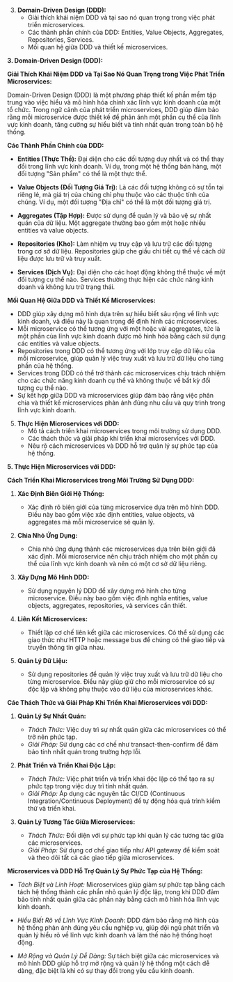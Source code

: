 



3. **Domain-Driven Design (DDD):**
   - Giải thích khái niệm DDD và tại sao nó quan trọng trong việc phát triển microservices.
   - Các thành phần chính của DDD: Entities, Value Objects, Aggregates, Repositories, Services.
   - Mối quan hệ giữa DDD và thiết kế microservices.





**3. Domain-Driven Design (DDD):**

**Giải Thích Khái Niệm DDD và Tại Sao Nó Quan Trọng trong Việc Phát Triển Microservices:**

Domain-Driven Design (DDD) là một phương pháp thiết kế phần mềm tập trung vào việc hiểu và mô hình hóa chính xác lĩnh vực kinh doanh của một tổ chức. Trong ngữ cảnh của phát triển microservices, DDD giúp đảm bảo rằng mỗi microservice được thiết kế để phản ánh một phần cụ thể của lĩnh vực kinh doanh, tăng cường sự hiểu biết và tính nhất quán trong toàn bộ hệ thống.

**Các Thành Phần Chính của DDD:**

- **Entities (Thực Thể):** Đại diện cho các đối tượng duy nhất và có thể thay đổi trong lĩnh vực kinh doanh. Ví dụ, trong một hệ thống bán hàng, một đối tượng "Sản phẩm" có thể là một thực thể.

- **Value Objects (Đối Tượng Giá Trị):** Là các đối tượng không có sự tồn tại riêng lẻ, mà giá trị của chúng chỉ phụ thuộc vào các thuộc tính của chúng. Ví dụ, một đối tượng "Địa chỉ" có thể là một đối tượng giá trị.

- **Aggregates (Tập Hợp):** Được sử dụng để quản lý và bảo vệ sự nhất quán của dữ liệu. Một aggregate thường bao gồm một hoặc nhiều entities và value objects.

- **Repositories (Kho):** Làm nhiệm vụ truy cập và lưu trữ các đối tượng trong cơ sở dữ liệu. Repositories giúp che giấu chi tiết cụ thể về cách dữ liệu được lưu trữ và truy xuất.

- **Services (Dịch Vụ):** Đại diện cho các hoạt động không thể thuộc về một đối tượng cụ thể nào. Services thường thực hiện các chức năng kinh doanh và không lưu trữ trạng thái.

**Mối Quan Hệ Giữa DDD và Thiết Kế Microservices:**

- DDD giúp xây dựng mô hình dựa trên sự hiểu biết sâu rộng về lĩnh vực kinh doanh, và điều này là quan trọng để định hình các microservices.
- Mỗi microservice có thể tương ứng với một hoặc vài aggregates, tức là một phần của lĩnh vực kinh doanh được mô hình hóa bằng cách sử dụng các entities và value objects.
- Repositories trong DDD có thể tương ứng với lớp truy cập dữ liệu của mỗi microservice, giúp quản lý việc truy xuất và lưu trữ dữ liệu cho từng phần của hệ thống.
- Services trong DDD có thể trở thành các microservices chịu trách nhiệm cho các chức năng kinh doanh cụ thể và không thuộc về bất kỳ đối tượng cụ thể nào.
- Sự kết hợp giữa DDD và microservices giúp đảm bảo rằng việc phân chia và thiết kế microservices phản ánh đúng nhu cầu và quy trình trong lĩnh vực kinh doanh.








5. **Thực Hiện Microservices với DDD:**
   - Mô tả cách triển khai microservices trong môi trường sử dụng DDD.
   - Các thách thức và giải pháp khi triển khai microservices với DDD.
   - Nêu rõ cách microservices và DDD hỗ trợ quản lý sự phức tạp của hệ thống.






**5. Thực Hiện Microservices với DDD:**

**Cách Triển Khai Microservices trong Môi Trường Sử Dụng DDD:**

1. **Xác Định Biên Giới Hệ Thống:**
   - Xác định rõ biên giới của từng microservice dựa trên mô hình DDD. Điều này bao gồm việc xác định entities, value objects, và aggregates mà mỗi microservice sẽ quản lý.

2. **Chia Nhỏ Ứng Dụng:**
   - Chia nhỏ ứng dụng thành các microservices dựa trên biên giới đã xác định. Mỗi microservice nên chịu trách nhiệm cho một phần cụ thể của lĩnh vực kinh doanh và nên có một cơ sở dữ liệu riêng.

3. **Xây Dựng Mô Hình DDD:**
   - Sử dụng nguyên lý DDD để xây dựng mô hình cho từng microservice. Điều này bao gồm việc định nghĩa entities, value objects, aggregates, repositories, và services cần thiết.

4. **Liên Kết Microservices:**
   - Thiết lập cơ chế liên kết giữa các microservices. Có thể sử dụng các giao thức như HTTP hoặc message bus để chúng có thể giao tiếp và truyền thông tin giữa nhau.

5. **Quản Lý Dữ Liệu:**
   - Sử dụng repositories để quản lý việc truy xuất và lưu trữ dữ liệu cho từng microservice. Điều này giúp giữ cho mỗi microservice có sự độc lập và không phụ thuộc vào dữ liệu của microservices khác.

**Các Thách Thức và Giải Pháp Khi Triển Khai Microservices với DDD:**

1. **Quản Lý Sự Nhất Quán:**
   - *Thách Thức:* Việc duy trì sự nhất quán giữa các microservices có thể trở nên phức tạp.
   - *Giải Pháp:* Sử dụng các cơ chế như transact-then-confirm để đảm bảo tính nhất quán trong trường hợp lỗi.

2. **Phát Triển và Triển Khai Độc Lập:**
   - *Thách Thức:* Việc phát triển và triển khai độc lập có thể tạo ra sự phức tạp trong việc duy trì tính nhất quán.
   - *Giải Pháp:* Áp dụng các nguyên tắc CI/CD (Continuous Integration/Continuous Deployment) để tự động hóa quá trình kiểm thử và triển khai.

3. **Quản Lý Tương Tác Giữa Microservices:**
   - *Thách Thức:* Đối diện với sự phức tạp khi quản lý các tương tác giữa các microservices.
   - *Giải Pháp:* Sử dụng cơ chế giao tiếp như API gateway để kiểm soát và theo dõi tất cả các giao tiếp giữa microservices.

**Microservices và DDD Hỗ Trợ Quản Lý Sự Phức Tạp của Hệ Thống:**

- *Tách Biệt và Linh Hoạt:* Microservices giúp giảm sự phức tạp bằng cách tách hệ thống thành các phần nhỏ quản lý độc lập, trong khi DDD đảm bảo tính nhất quán giữa các phần này bằng cách mô hình hóa lĩnh vực kinh doanh.

- *Hiểu Biết Rõ về Lĩnh Vực Kinh Doanh:* DDD đảm bảo rằng mô hình của hệ thống phản ánh đúng yêu cầu nghiệp vụ, giúp đội ngũ phát triển và quản lý hiểu rõ về lĩnh vực kinh doanh và làm thế nào hệ thống hoạt động.

- *Mở Rộng và Quản Lý Dễ Dàng:* Sự tách biệt giữa các microservices và mô hình DDD giúp hỗ trợ mở rộng và quản lý hệ thống một cách dễ dàng, đặc biệt là khi có sự thay đổi trong yêu cầu kinh doanh.

